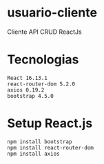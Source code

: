 # usuario-cliente
Cliente API CRUD ReactJs

# Tecnologias
    React 16.13.1
    react-router-dom 5.2.0
    axios 0.19.2
    bootstrap 4.5.0
    
# Setup React.js
    npm install bootstrap
    npm install react-router-dom
    npm install axios
